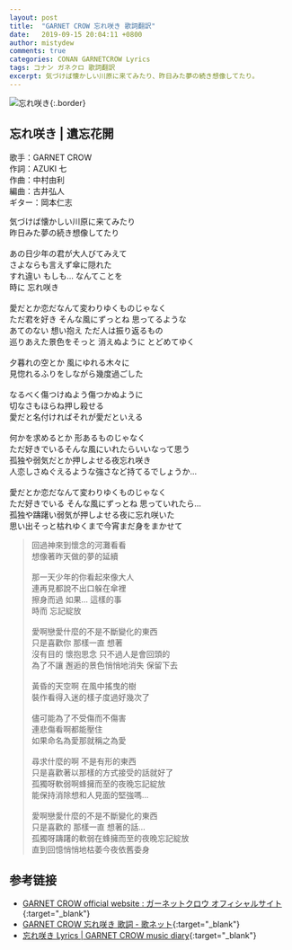 ```yaml
---
layout: post
title:  "GARNET CROW 忘れ咲き 歌詞翻訳"
date:   2019-09-15 20:04:11 +0800
author: mistydew
comments: true
categories: CONAN GARNETCROW Lyrics
tags: コナン ガネクロ 歌詞翻訳
excerpt: 気づけば懐かしい川原に来てみたり、昨日みた夢の続き想像してたり。
---
```

![忘れ咲き](https://raw.githubusercontent.com/mistydew/gc2/master/cover/single/SG17_忘れ咲き.jpg){:.border}

## 忘れ咲き | 遺忘花開

歌手：GARNET CROW<br>
作詞：AZUKI 七<br>
作曲：中村由利<br>
編曲：古井弘人<br>
ギター：岡本仁志

<div class="lyric-original">
<p>
気づけば懐かしい川原に来てみたり<br>
昨日みた夢の続き想像してたり<br>
<br>
あの日少年の君が大人びてみえて<br>
さよならも言えず傘に隠れた<br>
すれ違い もしも… なんてことを<br>
時に 忘れ咲き<br>
<br>
愛だとか恋だなんて変わりゆくものじゃなく<br>
ただ君を好き そんな風にずっとね 思ってるような<br>
あてのない 想い抱え ただ人は振り返るもの<br>
巡りあえた景色をそっと 消えぬように とどめてゆく<br>
<br>
夕暮れの空とか 風にゆれる木々に<br>
見惚れるふりをしながら幾度過ごした<br>
<br>
なるべく傷つけぬよう傷つかぬように<br>
切なさもほらね押し殺せる<br>
愛だと名付ければそれが愛だといえる<br>
<br>
何かを求めるとか 形あるものじゃなく<br>
ただ好きでいるそんな風にいれたらいいなって思う<br>
孤独や弱気だとか押しよせる夜忘れ咲き<br>
人恋しさぬぐえるような強さなど持てるでしょうか…<br>
<br>
愛だとか恋だなんて変わりゆくものじゃなく<br>
ただ好きでいる そんな風にずっとね 思っていれたら…<br>
孤独や躊躇い弱気が押しよせる夜に忘れ咲いた<br>
思い出そっと枯れゆくまで今宵まだ身をまかせて
</p>
</div>

<div class="lyric-translation">
<blockquote>
回過神來到懷念的河灘看看<br>
想像著昨天做的夢的延續<br>
<br>
那一天少年的你看起來像大人<br>
連再見都說不出口躲在傘裡<br>
擦身而過 如果... 這樣的事<br>
時而 忘記綻放<br>
<br>
愛啊戀愛什麼的不是不斷變化的東西<br>
只是喜歡你 那樣一直 想著<br>
沒有目的 懷抱思念 只不過人是會回頭的<br>
為了不讓 邂逅的景色悄悄地消失 保留下去<br>
<br>
黃昏的天空啊 在風中搖曳的樹<br>
裝作看得入迷的樣子度過好幾次了<br>
<br>
儘可能為了不受傷而不傷害<br>
連悲傷看啊都能壓住<br>
如果命名為愛那就稱之為愛<br>
<br>
尋求什麼的啊 不是有形的東西<br>
只是喜歡著以那樣的方式接受的話就好了<br>
孤獨呀軟弱啊蜂擁而至的夜晚忘記綻放<br>
能保持消除想和人見面的堅強嗎...<br>
<br>
愛啊戀愛什麼的不是不斷變化的東西<br>
只是喜歡的 那樣一直 想著的話...<br>
孤獨呀躊躇的軟弱在蜂擁而至的夜晚忘記綻放<br>
直到回憶悄悄地枯萎今夜依舊委身
</blockquote>
</div>

## 参考链接

* [GARNET CROW official website : ガーネットクロウ オフィシャルサイト](http://www.garnetcrow.com){:target="_blank"}
* [GARNET CROW 忘れ咲き 歌詞 - 歌ネット](https://www.uta-net.com/song/21024){:target="_blank"}
* [忘れ咲き Lyrics \| GARNET CROW music diary](https://mistydew.github.io/gc/lyrics/original/忘れ咲き.html){:target="_blank"}
